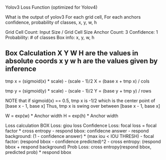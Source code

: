Yolov3 Loss Function (optimized for Yolov4)


What is the output of yolov3
    For each grid cell,
        For each anchors
            confidence,
            probability of classes,
            x, y, w, h

Grid Cell Count: Input Size / Grid Cell Size
Anchor Count: 3
Confidence: 1
Probability: # of classes
Box info: x, y, w, h

Box Calculation
X Y W H are the values in absolute coords
x y w h are the values given by inference
-------------------------------------------------------
tmp x = (sigmoid(x) * scale) - (scale - 1)/2
X = (base x + tmp x) / cols

tmp y = (sigmoid(y) * scale) - (scale - 1)/2
Y = (base y + tmp y) / rows

NOTE that if sigmoid(x) == 0.5, tmp x is -1/2 which is the center point of [base x - 1, base x]
Thus, tmp x is swing over between [base x - 1, base x]

W = exp(w) * Anchor width
H = exp(h) * Anchor width


Loss calculation
BOX Loss: giou loss
Confidence Loss: focal loss = focal factor * cross entropy
    - respond bbox: confidecne answer
    - respond background: (1 - confidence answer) * (max iou < IOU THRESH)
    - focal factor: (respond bbox - confidence predicted)^2
    - cross entropy: (respond bbox + respond background)
Prob Loss: cross entropy(respond bbox, predicted prob) * respond bbox
